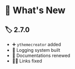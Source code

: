# 👀 What's New

## 🏷️ 2.7.0

- ➕ `ythemecreator` added
- 📜 Logging system built
- 📝 Documentations renewed
- 👨‍🔧 Links fixed
